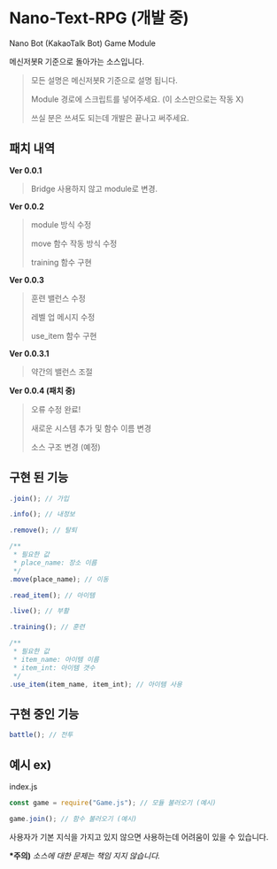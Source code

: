 # Nano-Text-RPG (개발 중)
Nano Bot (KakaoTalk Bot) Game Module

메신저봇R 기준으로 돌아가는 소스입니다.
> 모든 설명은 메신저봇R 기준으로 설명 됩니다.
>
> Module 경로에 스크립트를 넣어주세요. (이 소스만으로는 작동 X)
>
> 쓰실 분은 쓰셔도 되는데 개발은 끝나고 써주세요.

## 패치 내역
**Ver 0.0.1**
> Bridge 사용하지 않고 module로 변경.

**Ver 0.0.2**
> module 방식 수정
> 
> move 함수 작동 방식 수정
> 
> training 함수 구현

**Ver 0.0.3**
> 훈련 밸런스 수정
> 
> 레벨 업 메시지 수정
> 
> use_item 함수 구현

**Ver 0.0.3.1**
> 약간의 밸런스 조절

**Ver 0.0.4 (패치 중)**
> 오류 수정 완료!
>
> 새로운 시스템 추가 및 함수 이름 변경
>
> 소스 구조 변경 (예정)

## 구현 된 기능

```js
.join(); // 가입

.info(); // 내정보

.remove(); // 탈퇴

/**
 * 필요한 값
 * place_name: 장소 이름
 */
.move(place_name); // 이동

.read_item(); // 아이템

.live(); // 부활

.training(); // 훈련

/**
 * 필요한 값
 * item_name: 아이템 이름
 * item_int: 아이템 갯수
 */
.use_item(item_name, item_int); // 아이템 사용
```

## 구현 중인 기능

```js
battle(); // 전투
```

## 예시 ex)

index.js
```js
const game = require("Game.js"); // 모듈 불러오기 (예시)
```
```js
game.join(); // 함수 불러오기 (예시)
```


사용자가 기본 지식을 가지고 있지 않으면 사용하는데 어려움이 있을 수 있습니다.

**\*주의)** *소스에 대한 문제는 책임 지지 않습니다.*
